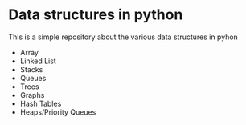 # Data structures in python

This is a simple repository about the various data structures in pyhon
* Array
* Linked List
* Stacks
* Queues
* Trees
* Graphs
* Hash Tables
* Heaps/Priority Queues